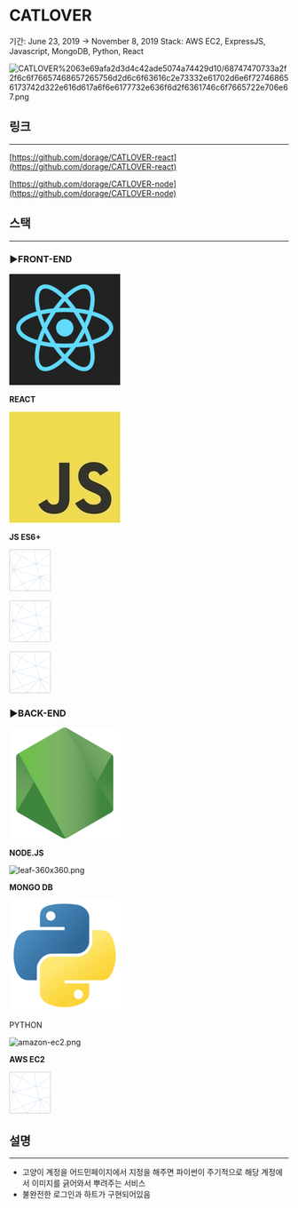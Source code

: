 # CATLOVER

기간: June 23, 2019 → November 8, 2019
Stack: AWS EC2, ExpressJS, Javascript, MongoDB, Python, React

![CATLOVER%2063e69afa2d3d4c42ade5074a74429d10/68747470733a2f2f6c6f76657468657265756d2d6c6f63616c2e73332e61702d6e6f727468656173742d322e616d617a6f6e6177732e636f6d2f6361746c6f7665722e706e67.png](CATLOVER%2063e69afa2d3d4c42ade5074a74429d10/68747470733a2f2f6c6f76657468657265756d2d6c6f63616c2e73332e61702d6e6f727468656173742d322e616d617a6f6e6177732e636f6d2f6361746c6f7665722e706e67.png)

## 링크

---

[https://github.com/dorage/CATLOVER-react](https://github.com/dorage/CATLOVER-react)

[https://github.com/dorage/CATLOVER-node](https://github.com/dorage/CATLOVER-node)

## 스택

---

### ▶FRONT-END

![OYIaJ1KK.png](FAW%20(Fucking%20Awesome%20Weather)%20091c02c32bcc4a8e9f1982364f422375/OYIaJ1KK.png)

**REACT**

![javascript.jpeg](FAW%20(Fucking%20Awesome%20Weather)%20091c02c32bcc4a8e9f1982364f422375/javascript.jpeg)

**JS ES6+**

![empty-logo-square.png](FAW%20(Fucking%20Awesome%20Weather)%20091c02c32bcc4a8e9f1982364f422375/empty-logo-square.png)

![empty-logo-square.png](FAW%20(Fucking%20Awesome%20Weather)%20091c02c32bcc4a8e9f1982364f422375/empty-logo-square.png)

![empty-logo-square.png](FAW%20(Fucking%20Awesome%20Weather)%20091c02c32bcc4a8e9f1982364f422375/empty-logo-square.png)

### ▶BACK-END

![n1JRsFeB_400x400.png](CATLOVER%2063e69afa2d3d4c42ade5074a74429d10/n1JRsFeB_400x400.png)

**NODE.JS**

![leaf-360x360.png](%E1%84%91%E1%85%A9%E1%84%90%E1%85%B3%E1%84%91%E1%85%A9%E1%86%AF%E1%84%85%E1%85%B5%E1%84%8B%E1%85%A9%202ab214e377864911902dcbec0cc5eaab/leaf-360x360.png)

**MONGO DB**

![pUBY5pVj.png](CATLOVER%2063e69afa2d3d4c42ade5074a74429d10/pUBY5pVj.png)

PYTHON

![amazon-ec2.png](%E1%84%91%E1%85%A9%E1%84%90%E1%85%B3%E1%84%91%E1%85%A9%E1%86%AF%E1%84%85%E1%85%B5%E1%84%8B%E1%85%A9%202ab214e377864911902dcbec0cc5eaab/amazon-ec2.png)

**AWS EC2**

![empty-logo-square.png](FAW%20(Fucking%20Awesome%20Weather)%20091c02c32bcc4a8e9f1982364f422375/empty-logo-square.png)

## 설명

---

- 고양이 계정을 어드민페이지에서 지정을 해주면 파이썬이 주기적으로 해당 계정에서 이미지를 긁어와서 뿌려주는 서비스
- 불완전한 로그인과 하트가 구현되어있음